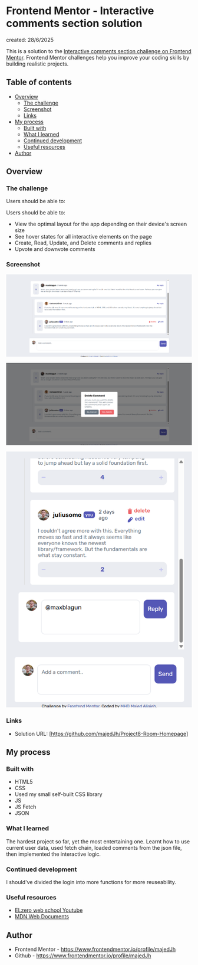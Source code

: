 # Frontend Mentor - Interactive comments section solution

created: 28/6/2025

This is a solution to the [Interactive comments section challenge on Frontend Mentor](https://www.frontendmentor.io/challenges/interactive-comments-section-iG1RugEG9). Frontend Mentor challenges help you improve your coding skills by building realistic projects.

## Table of contents

- [Overview](#overview)
  - [The challenge](#the-challenge)
  - [Screenshot](#screenshot)
  - [Links](#links)
- [My process](#my-process)
  - [Built with](#built-with)
  - [What I learned](#what-i-learned)
  - [Continued development](#continued-development)
  - [Useful resources](#useful-resources)
- [Author](#author)

## Overview

### The challenge

Users should be able to:

Users should be able to:

- View the optimal layout for the app depending on their device's screen size
- See hover states for all interactive elements on the page
- Create, Read, Update, and Delete comments and replies
- Upvote and downvote comments


### Screenshot

![](./Project%20screenshots/Screenshot%202025-07-23%20193802.png)

![](./Project%20screenshots/Screenshot%202025-07-23%20194111.png)

![](./Project%20screenshots/Screenshot%202025-07-23%20194049.png)


### Links

- Solution URL: [https://github.com/majedJh/Project8-Room-Homepage]

## My process

### Built with

- HTML5
- CSS
- Used my small self-built CSS library
- JS
- JS Fetch
- JSON

### What I learned

The hardest project so far, yet the most entertaining one. Learnt how to use current user data, used fetch chain, loaded comments from the json file, then implemented the interactive logic.

### Continued development

I should've divided the login into more functions for more reuseability.

### Useful resources

- [ELzero web school Youtube](https://www.youtube.com/@ElzeroWebSchool)
- [MDN Web Documents](https://developer.mozilla.org/en-US/)

## Author

- Frontend Mentor - https://www.frontendmentor.io/profile/majedJh
- Github - https://www.frontendmentor.io/profile/majedJh
